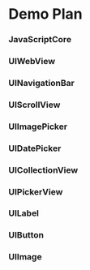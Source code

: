 #  Demo Plan
### JavaScriptCore
### UIWebView
### UINavigationBar
### UIScrollView
### UIImagePicker
### UIDatePicker
### UICollectionView
### UIPickerView
### UILabel
### UIButton
### UIImage


